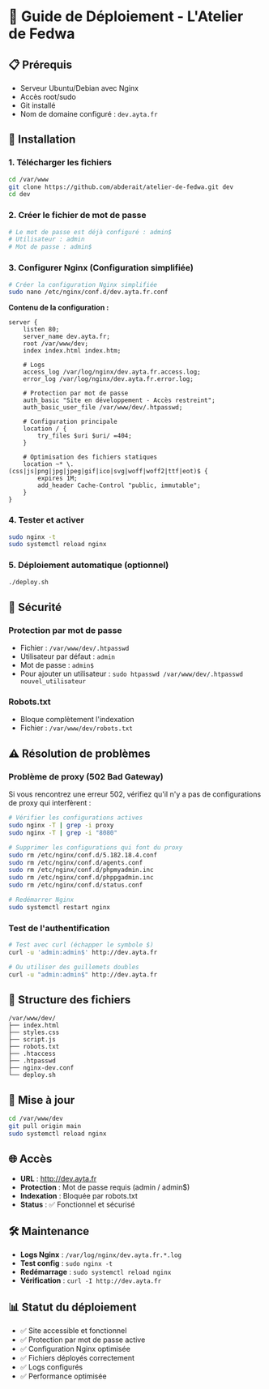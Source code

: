 # 🚀 Guide de Déploiement - L'Atelier de Fedwa

## 📋 Prérequis
- Serveur Ubuntu/Debian avec Nginx
- Accès root/sudo
- Git installé
- Nom de domaine configuré : `dev.ayta.fr`

## 🔧 Installation

### 1. Télécharger les fichiers
```bash
cd /var/www
git clone https://github.com/abderait/atelier-de-fedwa.git dev
cd dev
```

### 2. Créer le fichier de mot de passe
```bash
# Le mot de passe est déjà configuré : admin$
# Utilisateur : admin
# Mot de passe : admin$
```

### 3. Configurer Nginx (Configuration simplifiée)
```bash
# Créer la configuration Nginx simplifiée
sudo nano /etc/nginx/conf.d/dev.ayta.fr.conf
```

**Contenu de la configuration :**
```nginx
server {
    listen 80;
    server_name dev.ayta.fr;
    root /var/www/dev;
    index index.html index.htm;
    
    # Logs
    access_log /var/log/nginx/dev.ayta.fr.access.log;
    error_log /var/log/nginx/dev.ayta.fr.error.log;
    
    # Protection par mot de passe
    auth_basic "Site en développement - Accès restreint";
    auth_basic_user_file /var/www/dev/.htpasswd;
    
    # Configuration principale
    location / {
        try_files $uri $uri/ =404;
    }
    
    # Optimisation des fichiers statiques
    location ~* \.(css|js|png|jpg|jpeg|gif|ico|svg|woff|woff2|ttf|eot)$ {
        expires 1M;
        add_header Cache-Control "public, immutable";
    }
}
```

### 4. Tester et activer
```bash
sudo nginx -t
sudo systemctl reload nginx
```

### 5. Déploiement automatique (optionnel)
```bash
./deploy.sh
```

## 🔐 Sécurité

### Protection par mot de passe
- Fichier : `/var/www/dev/.htpasswd`
- Utilisateur par défaut : `admin`
- Mot de passe : `admin$`
- Pour ajouter un utilisateur : `sudo htpasswd /var/www/dev/.htpasswd nouvel_utilisateur`

### Robots.txt
- Bloque complètement l'indexation
- Fichier : `/var/www/dev/robots.txt`

## ⚠️ Résolution de problèmes

### Problème de proxy (502 Bad Gateway)
Si vous rencontrez une erreur 502, vérifiez qu'il n'y a pas de configurations de proxy qui interfèrent :

```bash
# Vérifier les configurations actives
sudo nginx -T | grep -i proxy
sudo nginx -T | grep -i "8080"

# Supprimer les configurations qui font du proxy
sudo rm /etc/nginx/conf.d/5.182.18.4.conf
sudo rm /etc/nginx/conf.d/agents.conf
sudo rm /etc/nginx/conf.d/phpmyadmin.inc
sudo rm /etc/nginx/conf.d/phppgadmin.inc
sudo rm /etc/nginx/conf.d/status.conf

# Redémarrer Nginx
sudo systemctl restart nginx
```

### Test de l'authentification
```bash
# Test avec curl (échapper le symbole $)
curl -u 'admin:admin$' http://dev.ayta.fr

# Ou utiliser des guillemets doubles
curl -u "admin:admin$" http://dev.ayta.fr
```

## 📁 Structure des fichiers
```
/var/www/dev/
├── index.html
├── styles.css
├── script.js
├── robots.txt
├── .htaccess
├── .htpasswd
├── nginx-dev.conf
└── deploy.sh
```

## 🔄 Mise à jour
```bash
cd /var/www/dev
git pull origin main
sudo systemctl reload nginx
```

## 🌐 Accès
- **URL** : http://dev.ayta.fr
- **Protection** : Mot de passe requis (admin / admin$)
- **Indexation** : Bloquée par robots.txt
- **Status** : ✅ Fonctionnel et sécurisé

## 🛠️ Maintenance
- **Logs Nginx** : `/var/log/nginx/dev.ayta.fr.*.log`
- **Test config** : `sudo nginx -t`
- **Redémarrage** : `sudo systemctl reload nginx`
- **Vérification** : `curl -I http://dev.ayta.fr`

## 📊 Statut du déploiement
- ✅ Site accessible et fonctionnel
- ✅ Protection par mot de passe active
- ✅ Configuration Nginx optimisée
- ✅ Fichiers déployés correctement
- ✅ Logs configurés
- ✅ Performance optimisée

